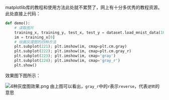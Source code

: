 matplotlib库的教程和使用方法此处就不累赘了，网上有十分多优秀的教程资源。此处直接上代码：
```python
def demo():
    # 读取图片
    training_x, training_y, test_x, test_y = dataset.load_mnist_data(1000, 100)
    im = training_x[0]
    # 绘画灰度图的四种方法
    plt.subplot(221); plt.imshow(im, cmap=plt.cm.gray)
    plt.subplot(222); plt.imshow(im, cmap=plt.cm.gray_r)
    plt.subplot(223); plt.imshow(im, cmap='gray')
    plt.subplot(224); plt.imshow(im, cmap='gray_r')
    plt.show()

```

效果图下图所示：

![4种灰度图效果.png](http://upload-images.jianshu.io/upload_images/1624726-5b90864f2b43c5de.png?imageMogr2/auto-orient/strip%7CimageView2/2/w/1240)
由上图可以看出，`gray_r`中的`r`表示`reverse`，代表`逆转`的意思
